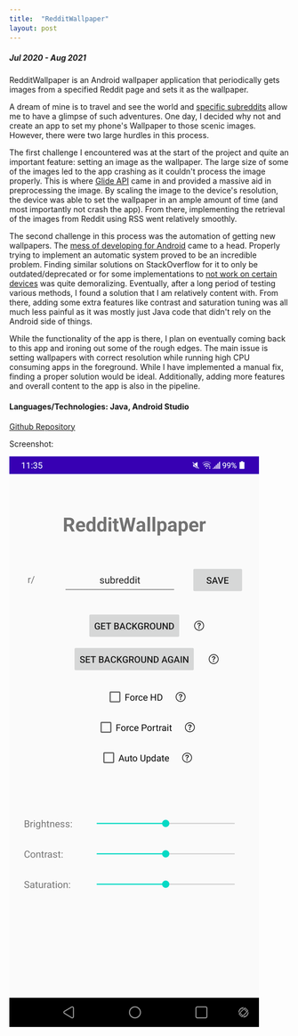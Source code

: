 ```yaml
---
title:  "RedditWallpaper"
layout: post
---
```


##### Jul 2020 - Aug 2021

RedditWallpaper is an Android wallpaper application that periodically gets images from a specified Reddit page and sets it as the wallpaper.

A dream of mine is to travel and see the world and [specific subreddits](https://www.reddit.com/r/EarthPorn/) allow me to have a glimpse of such adventures. One day, I decided why not and create an app to set my phone's Wallpaper to those scenic images. However, there were two large hurdles in this process.

The first challenge I encountered was at the start of the project and quite an important feature: setting an image as the wallpaper. The large size of some of the images led to the app crashing as it couldn't process the image properly. This is where [Glide API](https://bumptech.github.io/glide/) came in and provided a massive aid in preprocessing the image. By scaling the image to the device's resolution, the device was able to set the wallpaper in an ample amount of time (and most importantly not crash the app). From there, implementing the retrieval of the images from Reddit using RSS went relatively smoothly.

The second challenge in this process was the automation of getting new wallpapers. The [mess of developing for Android](https://www.reddit.com/r/androiddev/comments/en5of4/possible_rant_why_android_development_seems_like/) came to a head. Properly trying to implement an automatic system proved to be an incredible problem. Finding similar solutions on StackOverflow for it to only be outdated/deprecated or for some implementations to [not work on certain devices](https://dontkillmyapp.com/) was quite demoralizing. Eventually, after a long period of testing various methods, I found a solution that I am relatively content with. From there, adding some extra features like contrast and saturation tuning was all much less painful as it was mostly just Java code that didn't rely on the Android side of things. 

While the functionality of the app is there, I plan on eventually coming back to this app and ironing out some of the rough edges. The main issue is setting wallpapers with correct resolution while running high CPU consuming apps in the foreground. While I have implemented a manual fix, finding a proper solution would be ideal. Additionally, adding more features and overall content to the app is also in the pipeline. 

#### Languages/Technologies: Java, Android Studio

[Github Repository](https://github.com/frankwang28/RedditWallpaper)

Screenshot:

![screenshot](/assets/redwall.png)
